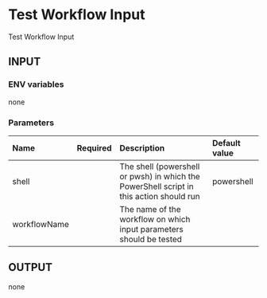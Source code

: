 # Test Workflow Input

Test Workflow Input

## INPUT

### ENV variables

none

### Parameters

| Name | Required | Description | Default value |
| :-- | :-: | :-- | :-- |
| shell | | The shell (powershell or pwsh) in which the PowerShell script in this action should run | powershell |
| workflowName | | The name of the workflow on which input parameters should be tested | |

## OUTPUT

none
